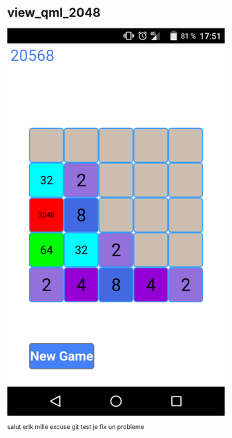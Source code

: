 # view_qml_2048
![alt tag](https://github.com/Daedalion34/view_qml_2048/blob/master/view_2048.png)


salut erik
mille excuse
git test
je fix un probleme
